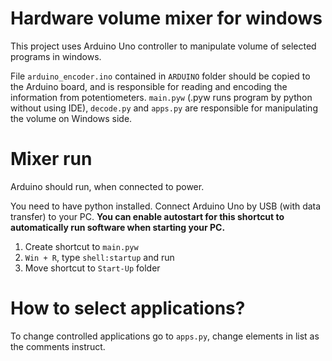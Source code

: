 # Hardware volume mixer for windows

This project uses Arduino Uno controller to manipulate volume of selected programs in windows.

File `arduino_encoder.ino` contained in `ARDUINO` folder should be copied to the Arduino board, and is responsible for reading and encoding the information from potentiometers.
`main.pyw` (.pyw runs program by python without using IDE), `decode.py` and `apps.py` are responsible for manipulating the volume on Windows side.

# Mixer run
Arduino should run, when connected to power.

You need to have python installed. Connect Arduino Uno by USB (with data transfer) to your PC.
**You can enable autostart for this shortcut to automatically run software when starting your PC.**

1. Create shortcut to `main.pyw`
2. `Win + R`, type `shell:startup` and run
3. Move shortcut to `Start-Up` folder

# How to select applications?
To change controlled applications go to `apps.py`, change elements in list as the comments instruct.
